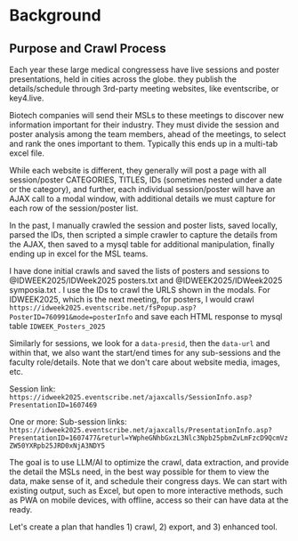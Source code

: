 # Background
## Purpose and Crawl Process

Each year these large medical congressess have live sessions and poster presentations, held in cities across the globe. they publish the details/schedule through 3rd-party meeting websites, like eventscribe, or key4.live.

Biotech companies will send their MSLs to these meetings to discover new information important for their industry. They must divide the session and poster analysis among the team members, ahead of the meetings, to select and rank the ones important to them. Typically this ends up in a multi-tab excel file.

While each website is different, they generally will post a page with all session/poster CATEGORIES, TITLES, IDs (sometimes nested under a date or the category), and further, each individual session/poster will have an AJAX call to a modal window, with additional details we must capture for each row of the session/poster list.

In the past, I manually crawled the session and poster lists, saved locally, parsed the IDs, then scripted a simple crawler to capture the details from the AJAX, then saved to a mysql table for additional manipulation, finally ending up in excel for the MSL teams.

I have done initial crawls and saved the lists of posters and sessions to @IDWEEK2025/IDWeek2025 posters.txt and @IDWEEK2025/IDWeek2025 symposia.txt . I use the IDs to crawl the URLS shown in the modals. For IDWEEK2025, which is the next meeting, for posters, I would crawl `https://idweek2025.eventscribe.net/fsPopup.asp?PosterID=760991&mode=posterInfo` and save each HTML response to mysql table `IDWEEK_Posters_2025`

Similarly for sessions, we look for a `data-presid`, then the `data-url` and within that, we also want the start/end times for any sub-sessions and the faculty role/details. Note that we don't care about website media, images, etc.

Session link:
`https://idweek2025.eventscribe.net/ajaxcalls/SessionInfo.asp?PresentationID=1607469`

One or more: Sub-session links:
`https://idweek2025.eventscribe.net/ajaxcalls/PresentationInfo.asp?PresentationID=1607477&returl=YWpheGNhbGxzL3Nlc3Npb25pbmZvLmFzcD9QcmVzZW50YXRpb25JRD0xNjA3NDY5`

The goal is to use LLM/AI to optimize the crawl, data extraction, and provide the detail the MSLs need, in the best way possible for them to view the data, make sense of it, and schedule their congress days. We can start with existing output, such as Excel, but open to more interactive methods, such as PWA on mobile devices, with offline, access so their can have data at the ready.

Let's create a plan that handles 1) crawl, 2) export, and 3) enhanced tool.
